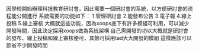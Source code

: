 因學校開始辦理科技教育研討會，因此需要一個研討會的系統，以方便研討會的流程能公開進行
系統需要的功能如下：
1.管理研討會
2.能發布公告
3.電子報
4.線上投稿
5.線上審核
大概就這些功能，因為xoops底下有許多模組可利用，可以減少開發時間，因此決定採用xoops做為系統架構
自己需開發的功以大概就是研討會的發布、線上投稿和線上審核便可，其餘可採用tad大大開發的模組
這樣應該可以節省不少開發時間
